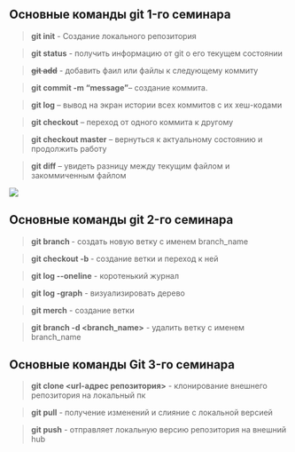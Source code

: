 ## Основные команды git 1-го семинара

> **git init** - Создание локального репозитория

> **git status** - получить информацию от git о его текущем состоянии

> ~~**git add**~~ - добавить фаил или файлы к следующему коммиту

> **git commit -m “message”**– создание коммита.

> **git log** – вывод на экран истории всех коммитов с их хеш-кодами

> **git checkout** – переход от одного коммита к другому

> **git checkout master** – вернуться к актуальному состоянию и продолжить работу

> **git diff** – увидеть разницу между текущим файлом и закоммиченным файлом

![](https://avatars.mds.yandex.net/i?id=0403743b4320c6b2983fe618efb2521c9a827ecb-8482868-images-thumbs&n=13)

## Основные команды git 2-го семинара

> **git branch <branch name>** - создать новую ветку с именем  branch_name

> **git checkout -b <branch name>** - создание ветки и переход к ней

> **git log --oneline** - коротенький журнал

> **git log -graph** - визуализировать дерево

> **git merch** - создание ветки

> **git branch -d <branch_name>** - удалить ветку с именем branch_name

 ## Основные команды Git 3-го семинара

 > **git clone <url-адрес репозитория>** - клонирование внешнего репозитория на локальный пк

 > **git pull** - получение изменений и слияние с локальной версией

 > **git push** - отправляет локальную версию репозитория на внешний hub
